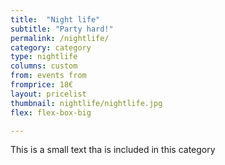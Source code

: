 ```yaml
---
title:  "Night life"
subtitle: "Party hard!"
permalink: /nightlife/
category: category
type: nightlife
columns: custom
from: events from 
fromprice: 18€
layout: pricelist
thumbnail: nightlife/nightlife.jpg
flex: flex-box-big

---
```


This is a small text tha is included in this category
